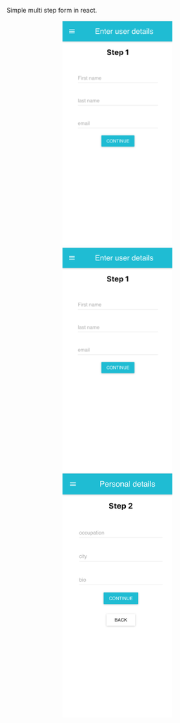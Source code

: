 Simple multi step form in react.

<div align="center">
    <img src="/public/Screenshot 2020-04-14 at 01.30.20.png" width="250px"</img> 
</div>

<div align="center">
    <img src="/public/Screenshot 2020-04-14 at 01.30.20.png" width="250px"</img> 
</div>

<div align="center">
    <img src="/public/Screenshot 2020-04-14 at 01.30.54.png" width="250px"</img> 
</div>
